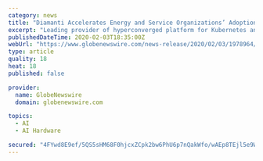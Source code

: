 ```yaml
---
category: news
title: "Diamanti Accelerates Energy and Service Organizations’ Adoption of AI/ML"
excerpt: "Leading provider of hyperconverged platform for Kubernetes and containers to share breakthrough customer use cases at ARC Industry Forum 2020"
publishedDateTime: 2020-02-03T18:35:00Z
webUrl: "https://www.globenewswire.com/news-release/2020/02/03/1978964/0/en/Diamanti-Accelerates-Energy-and-Service-Organizations-Adoption-of-AI-ML.html"
type: article
quality: 18
heat: 18
published: false

provider:
  name: GlobeNewswire
  domain: globenewswire.com

topics:
  - AI
  - AI Hardware

secured: "4FYwd8E9ef/5QS5sHM68F0hjcxZCpk2bw6PhU6p7nQakWfo/wAEp8TEjl5e9WXtWZdLoAynYh/6NiiHR699H5DXLKbuGEpiztYDBaMgx5los8qEcp5Uc762xtx0+FjSTPbTuWmbYoS0CjstALi3kw2HbOhqJhpKO52CZwA44juXfRVPznEkehKApg8G2W9pyJXn+jZYqXFxC9kaGzq0oilOUdL8NGGTqUTJ3MHl7U9ij3nF+7sFQzLJshhH0TSWxVJvpwT8PEpHN/AlCZ5hsp8v/h8wjuesUMbJzjxmfaIy+75i2euJHNMRLj82uZ0vN;Pr48DkKDrYyVO8tUz50Dtw=="
---
```


